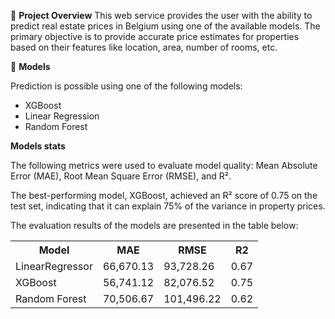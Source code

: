 🔎 **Project Overview**
This web service provides the user with the ability to predict real estate prices in Belgium using one of the available models. The primary objective is to provide accurate price estimates for properties based on their features like location, area, number of rooms, etc.

🤖 **Models**

Prediction is possible using one of the following models:
- XGBoost
- Linear Regression
- Random Forest

**Models stats**


The following metrics were used to evaluate model quality: Mean Absolute Error (MAE), Root Mean Square Error (RMSE), and R².

The best-performing model, XGBoost, achieved an R² score of 0.75 on the test set, indicating that it can explain 75% of the variance in property prices.

The evaluation results of the models are presented in the table below:

<table>
        <tr><th>Model</th><th>MAE</th><th>RMSE</th><th>R2</th></tr>
        <tr><td>LinearRegressor</td><td>66,670.13</td><td>93,728.26</td><td>0.67</td></tr>
        <tr><td>XGBoost</td><td>56,741.12</td><td>82,076.52</td><td>0.75</td></tr>
        <tr><td>Random Forest</td><td>70,506.67</td><td>101,496.22</td><td>0.62</td></tr>
</table>
